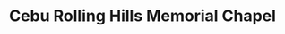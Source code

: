---
title: "Cebu Rolling Hills Memorial Chapel"
url: /cebu-city/cebu-rolling-hills-memorial-chapel/
shop: funeral directors
---
